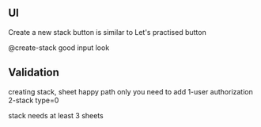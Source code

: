 ## UI

Create a new stack button is similar to Let's practised button

@create-stack
good input look

## Validation
creating stack, sheet happy path only
you need to add
 1-user authorization
 2-stack type=0

 stack needs at least 3 sheets